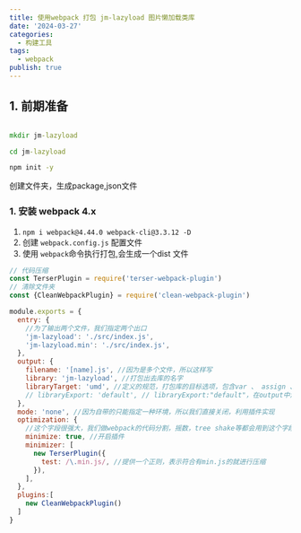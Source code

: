 ```yaml
---
title: 使用webpack 打包 jm-lazyload 图片懒加载类库
date: '2024-03-27'
categories:
  - 构建工具
tags:
  - webpack
publish: true
---
```


## 1. 前期准备

```cmd

mkdir jm-lazyload

cd jm-lazyload

npm init -y

```

创建文件夹，生成package,json文件



### 1. 安装 webpack 4.x


1. `npm i webpack@4.44.0 webpack-cli@3.3.12 -D`
2. 创建 `webpack.config.js` 配置文件
3. 使用 `webpack`命令执行打包,会生成一个dist 文件

```js
// 代码压缩
const TerserPlugin = require('terser-webpack-plugin')
// 清除文件夹
const {CleanWebpackPlugin} = require('clean-webpack-plugin')

module.exports = {
  entry: {
    //为了输出两个文件，我们指定两个出口
    'jm-lazyload': './src/index.js',
    'jm-lazyload.min': './src/index.js',
  },
  output: {
    filename: '[name].js', //因为是多个文件，所以这样写
    library: 'jm-lazyload', //打包出去库的名字
    libraryTarget: 'umd', //定义的规范，打包库的目标选项，包含var 、 assign 、 this 、 window 、 global 、 commonjs 、 commonjs2 、 commonjsmodule 、 amd 、 umd 、 umd2 、 jsonp这么多 umd是最通用的规范 默认值是var
    // libraryExport: 'default', // libraryExport:"default"，在output中添加上这个配置，表示导出的是默认值，如果不指定，我们导出的是一个module，加上这个配置，导出的就是default，
  },
  mode: 'none', //因为自带的只能指定一种环境，所以我们直接关闭，利用插件实现
  optimization: {
    //这个字段很强大，我们做webpack的代码分割，摇数，tree shake等都会用到这个字段
    minimize: true, //开启插件
    minimizer: [
      new TerserPlugin({
        test: /\.min.js/, //提供一个正则，表示符合有min.js的就进行压缩
      }),
    ],
  },
  plugins:[
    new CleanWebpackPlugin()
  ]
}
```